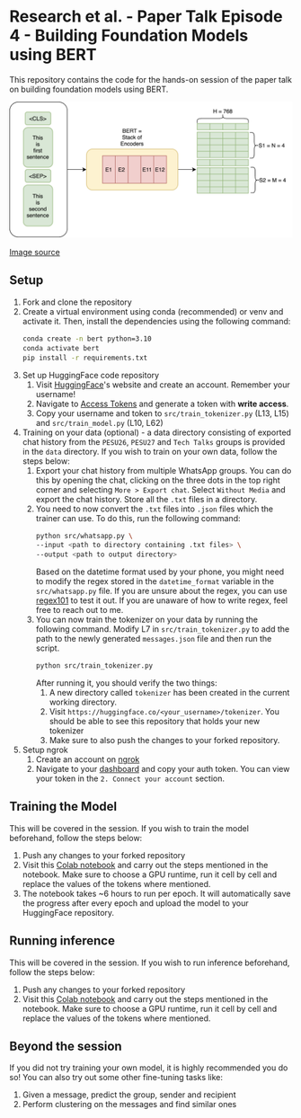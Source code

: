 # Research et al. - Paper Talk Episode 4 - Building Foundation Models using BERT

This repository contains the code for the hands-on session of the paper talk on building foundation models using BERT.

<img src="img/bert.png" alt="BERT">

[Image source](https://www.exxactcorp.com/blog/Deep-Learning/how-do-bert-transformers-work)

## Setup

1. Fork and clone the repository
2. Create a virtual environment using conda (recommended) or venv and activate it. Then, install the dependencies using
   the following command:
    ```bash
    conda create -n bert python=3.10
    conda activate bert
    pip install -r requirements.txt
    ```
3. Set up HuggingFace code repository
    1. Visit [HuggingFace](https://huggingface.co/)'s website and create an account. Remember your username!
    2. Navigate to [Access Tokens](https://huggingface.co/settings/tokens) and generate a token with **write access**.
    3. Copy your username and token to `src/train_tokenizer.py` (L13, L15) and `src/train_model.py` (L10, L62)
4. Training on your data (optional) - a data directory consisting of exported chat history from the `PESU26`, `PESU27`
   and `Tech Talks` groups is provided in the `data` directory. If you wish to train on your own data, follow the steps
   below:
    1. Export your chat history from multiple WhatsApp groups. You can do this by opening the chat, clicking on the
       three dots in the top right corner and selecting `More > Export chat`. Select `Without Media` and export the
       chat history. Store all the `.txt` files in a directory.
    2. You need to now convert the `.txt` files into `.json` files which the trainer can use. To do this, run the
       following command:
        ```bash
        python src/whatsapp.py \
        --input <path to directory containing .txt files> \
        --output <path to output directory>
        ``` 
       Based on the datetime format used by your phone, you might need to modify the regex stored in
       the `datetime_format` variable in the
       `src/whatsapp.py` file. If you are unsure about the regex, you can use [regex101](https://regex101.com/) to test
       it out. If you are unaware of how to write regex, feel free to reach out to me.
    3. You can now train the tokenizer on your data by running the following command. Modify L7
       in `src/train_tokenizer.py` to add the path to the newly generated `messages.json` file and then run the script.
        ```bash
        python src/train_tokenizer.py
        ```
       After running it, you should verify the two things:
        1. A new directory called `tokenizer` has been created in the current working directory.
        2. Visit `https://huggingface.co/<your_username>/tokenizer`. You should be able to see this repository that
           holds your new tokenizer
        3. Make sure to also push the changes to your forked repository.
5. Setup ngrok
    1. Create an account on [ngrok](https://ngrok.com/)
    2. Navigate to your [dashboard](https://dashboard.ngrok.com/get-started/setup) and copy your auth token. You can
       view your token in the `2. Connect your account` section.

## Training the Model

This will be covered in the session. If you wish to train the model beforehand, follow the steps below:

1. Push any changes to your forked repository
2. Visit this [Colab notebook](https://colab.research.google.com/drive/1VV9icZiJoc1wb756-WO-hcIDqOEl5W-C?usp=sharing)
   and carry out the steps mentioned in the notebook. Make sure to choose a GPU runtime, run it cell by cell and replace
   the values of the
   tokens where mentioned.
3. The notebook takes ~6 hours to run per epoch. It will automatically save the progress after every epoch and upload
   the model to your HuggingFace repository.

## Running inference

This will be covered in the session. If you wish to run inference beforehand, follow the steps below:

1. Push any changes to your forked repository
2. Visit this [Colab notebook](https://colab.research.google.com/drive/1Uz79EfPoieQER1dHUbA7kheZiAyxwwTi?usp=sharing)
   and carry out the steps mentioned in the notebook. Make sure to choose a GPU runtime, run it cell by cell and replace
   the values of the
   tokens where mentioned.

## Beyond the session

If you did not try training your own model, it is highly recommended you do so! You can also try out some other
fine-tuning tasks like:

1. Given a message, predict the group, sender and recipient
2. Perform clustering on the messages and find similar ones
